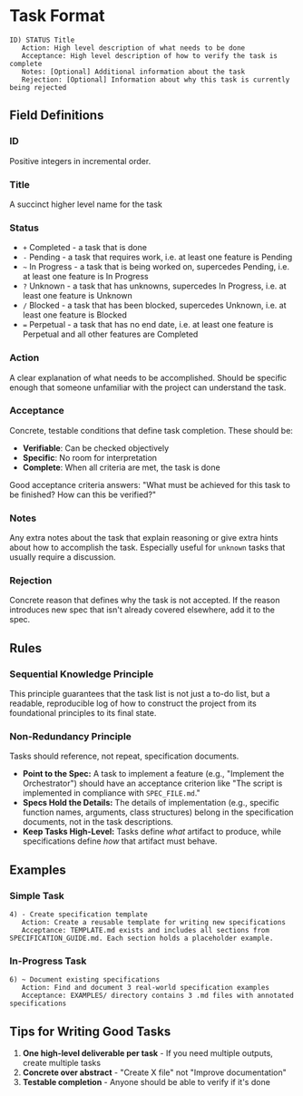 # Task Format

```
ID) STATUS Title
   Action: High level description of what needs to be done
   Acceptance: High level description of how to verify the task is complete
   Notes: [Optional] Additional information about the task
   Rejection: [Optional] Information about why this task is currently being rejected
```

## Field Definitions

### ID
Positive integers in incremental order.

### Title
A succinct higher level name for the task

### Status
- `+` Completed - a task that is done
- `-` Pending - a task that requires work, i.e. at least one feature is Pending
- `~` In Progress - a task that is being worked on, supercedes Pending, i.e. at least one feature is In Progress
- `?` Unknown - a task that has unknowns, supercedes In Progress, i.e. at least one feature is Unknown
- `/` Blocked - a task that has been blocked, supercedes Unknown, i.e. at least one feature is Blocked
- `=` Perpetual - a task that has no end date, i.e. at least one feature is Perpetual and all other features are Completed

### Action
A clear explanation of what needs to be accomplished. Should be specific enough that someone unfamiliar with the project can understand the task.

### Acceptance
Concrete, testable conditions that define task completion. These should be:
- **Verifiable**: Can be checked objectively
- **Specific**: No room for interpretation  
- **Complete**: When all criteria are met, the task is done

Good acceptance criteria answers: "What must be achieved for this task to be finished? How can this be verified?"

### Notes
Any extra notes about the task that explain reasoning or give extra hints about how to accomplish the task. Especially useful for `unknown` tasks that usually require a discussion.

### Rejection
Concrete reason that defines why the task is not accepted.
If the reason introduces new spec that isn't already covered elsewhere, add it to the spec.

## Rules

### Sequential Knowledge Principle
This principle guarantees that the task list is not just a to-do list, but a readable, reproducible log of how to construct the project from its foundational principles to its final state.

### Non-Redundancy Principle
Tasks should reference, not repeat, specification documents.

- **Point to the Spec:** A task to implement a feature (e.g., "Implement the Orchestrator") should have an acceptance criterion like "The script is implemented in compliance with `SPEC_FILE.md`."
- **Specs Hold the Details:** The details of implementation (e.g., specific function names, arguments, class structures) belong in the specification documents, not in the task descriptions.
- **Keep Tasks High-Level:** Tasks define *what* artifact to produce, while specifications define *how* that artifact must behave.

## Examples

### Simple Task
```
4) - Create specification template
   Action: Create a reusable template for writing new specifications
   Acceptance: TEMPLATE.md exists and includes all sections from SPECIFICATION_GUIDE.md. Each section holds a placeholder example.
```


### In-Progress Task
```
6) ~ Document existing specifications
   Action: Find and document 3 real-world specification examples
   Acceptance: EXAMPLES/ directory contains 3 .md files with annotated specifications
```

## Tips for Writing Good Tasks

1. **One high-level deliverable per task** - If you need multiple outputs, create multiple tasks
2. **Concrete over abstract** - "Create X file" not "Improve documentation"
3. **Testable completion** - Anyone should be able to verify if it's done

